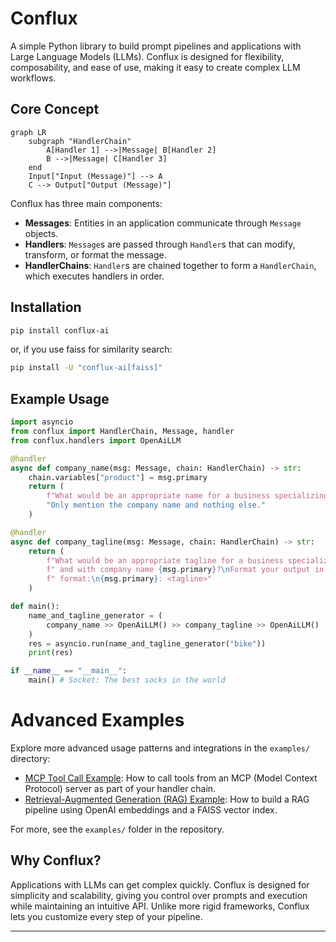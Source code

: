 # Conflux

A simple Python library to build prompt pipelines and applications with Large Language Models (LLMs). Conflux is designed for flexibility, composability, and ease of use, making it easy to create complex LLM workflows.

## Core Concept

```mermaid
graph LR
    subgraph "HandlerChain"
        A[Handler 1] -->|Message| B[Handler 2]
        B -->|Message| C[Handler 3]
    end
    Input["Input (Message)"] --> A
    C --> Output["Output (Message)"]
```

Conflux has three main components:

- **Messages**: Entities in an application communicate through `Message` objects.
- **Handlers**: `Message`s are passed through `Handler`s that can modify, transform, or format the message.
- **HandlerChains**: `Handler`s are chained together to form a `HandlerChain`, which executes handlers in order.

## Installation

```bash
pip install conflux-ai
```

or, if you use faiss for similarity search:

```bash
pip install -U "conflux-ai[faiss]"
```

## Example Usage

```python
import asyncio
from conflux import HandlerChain, Message, handler
from conflux.handlers import OpenAiLLM

@handler
async def company_name(msg: Message, chain: HandlerChain) -> str:
    chain.variables["product"] = msg.primary
    return (
        f"What would be an appropriate name for a business specializing in {msg.primary}?"
        "Only mention the company name and nothing else."
    )

@handler
async def company_tagline(msg: Message, chain: HandlerChain) -> str:
    return (
        f"What would be an appropriate tagline for a business specializing in {chain.variables['product']}"
        f" and with company name {msg.primary}?\nFormat your output in the following"
        f" format:\n{msg.primary}: <tagline>"
    )

def main():
    name_and_tagline_generator = (
        company_name >> OpenAiLLM() >> company_tagline >> OpenAiLLM()
    )
    res = asyncio.run(name_and_tagline_generator("bike"))
    print(res)

if __name__ == "__main__":
    main() # Socket: The best socks in the world
```

# Advanced Examples

Explore more advanced usage patterns and integrations in the `examples/` directory:

- [MCP Tool Call Example](examples/mcp_tool_call.py): How to call tools from an MCP (Model Context Protocol) server as part of your handler chain.
- [Retrieval-Augmented Generation (RAG) Example](examples/rag_example.py): How to build a RAG pipeline using OpenAI embeddings and a FAISS vector index.

For more, see the `examples/` folder in the repository.

## Why Conflux?

Applications with LLMs can get complex quickly. Conflux is designed for simplicity and scalability, giving you control over prompts and execution while maintaining an intuitive API. Unlike more rigid frameworks, Conflux lets you customize every step of your pipeline.

---
